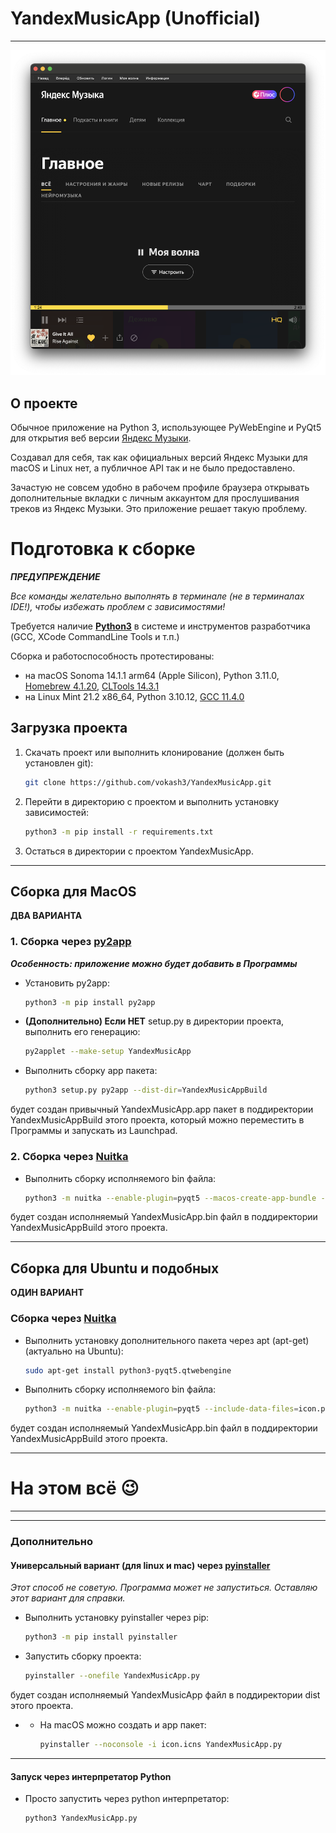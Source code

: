 # YandexMusicApp (Unofficial)

___

![screen](resources/static/screens/screen.png)

## О проекте

Обычное приложение на Python 3, использующее PyWebEngine и PyQt5 для открытия веб
версии [Яндекс Музыки](https://music.yandex.ru/).

Создавал для себя, так как официальных версий Яндекс Музыки для macOS и Linux нет, а публичное API так и не было
предоставлено.

Зачастую не совсем удобно в рабочем профиле браузера открывать дополнительные вкладки с личным
аккаунтом для прослушивания треков из Яндекс Музыки. Это приложение решает такую проблему.

# Подготовка к сборке

**_ПРЕДУПРЕЖДЕНИЕ_**

_Все команды желательно выполнять в терминале (не в терминалах IDE!), чтобы избежать проблем с зависимостями!_

Требуется наличие **[Python3](https://www.python.org/)** в системе и инструментов разработчика (GCC, XCode CommandLine
Tools и т.п.)

Сборка и работоспособность протестированы:

- на macOS Sonoma 14.1.1 arm64 (Apple Silicon), Python
  3.11.0, [Homebrew 4.1.20](https://brew.sh/), [CLTools 14.3.1](https://developer.apple.com/download/all/?q=Command%20Line%20Tools)
- на Linux Mint 21.2 x86_64, Python 3.10.12, [GCC 11.4.0](https://losst.pro/ustanovka-gcc-v-ubuntu-16-04)

## Загрузка проекта

1) Скачать проект или выполнить клонирование (должен быть установлен git):
    ```bash
    git clone https://github.com/vokash3/YandexMusicApp.git
    ```
2) Перейти в директорию с проектом и выполнить установку зависимостей:
    ```bash
    python3 -m pip install -r requirements.txt
    ```
3) Остаться в директории с проектом YandexMusicApp.

___

## Сборка для MacOS

**ДВА ВАРИАНТА**

### 1. Сборка через [py2app](https://github.com/ronaldoussoren/py2app/)

**_Особенность: приложение можно будет добавить в Программы_**

- Установить py2app:
    ```bash
    python3 -m pip install py2app
    ```

- **(Дополнительно) Если НЕТ** setup.py в директории проекта, выполнить его генерацию:
    ```bash
    py2applet --make-setup YandexMusicApp
    ```
- Выполнить сборку app пакета:
  ```bash
  python3 setup.py py2app --dist-dir=YandexMusicAppBuild
  ```

будет создан привычный YandexMusicApp.app пакет в поддиректории YandexMusicAppBuild этого проекта, который можно
переместить в Программы и запускать из Launchpad.

### 2. Сборка через [Nuitka](https://github.com/Nuitka/Nuitka)

- Выполнить сборку исполняемого bin файла:

    ```bash
    python3 -m nuitka --enable-plugin=pyqt5 --macos-create-app-bundle --macos-app-icon=icon.icns --standalone --disable-console --output-dir=YandexMusicAppBuild YandexMusicApp.py
    ```

будет создан исполняемый YandexMusicApp.bin файл в поддиректории YandexMusicAppBuild этого проекта.

___

## Сборка для Ubuntu и подобных

**ОДИН ВАРИАНТ**

### Сборка через [Nuitka](https://github.com/Nuitka/Nuitka)

- Выполнить установку дополнительного пакета через apt (apt-get) (актуально на Ubuntu):
    ```bash
    sudo apt-get install python3-pyqt5.qtwebengine
    ```

- Выполнить сборку исполняемого bin файла:

    ```bash
    python3 -m nuitka --enable-plugin=pyqt5 --include-data-files=icon.png=icons/ --output-dir=YandexMusicAppBuild YandexMusicApp.py
    ```

будет создан исполняемый YandexMusicApp.bin файл в поддиректории YandexMusicAppBuild этого проекта.

___

# На этом всё 😉

___
___

### Дополнительно

#### Универсальный вариант (для linux и mac) через [pyinstaller](https://github.com/pyinstaller/pyinstaller)

_Этот способ не советую. Программа может не запуститься. Оставляю этот вариант для справки._

- Выполнить установку pyinstaller через pip:
    ```bash
    python3 -m pip install pyinstaller
    ```
- Запустить сборку проекта:
    ```bash
    pyinstaller --onefile YandexMusicApp.py
    ```

будет создан исполняемый YandexMusicApp файл в поддиректории dist этого проекта.

*
    * На macOS можно создать и app пакет:

      ```bash
      pyinstaller --noconsole -i icon.icns YandexMusicApp.py
      ```

___

#### Запуск через интерпретатор Python

- Просто запустить через python интерпретатор:
    ```bash
    python3 YandexMusicApp.py
    ```
